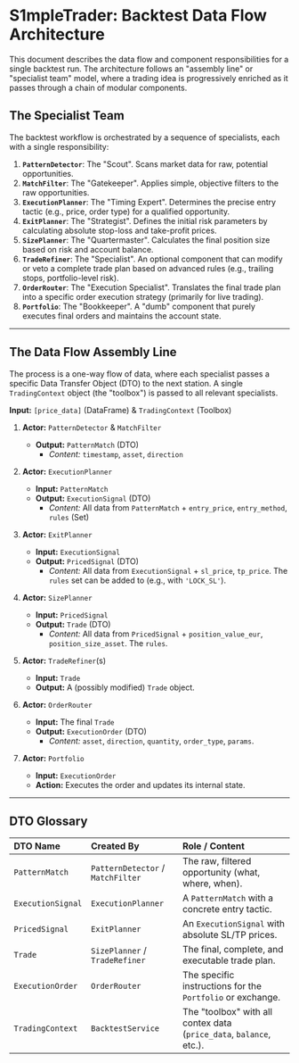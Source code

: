 # S1mpleTrader: Backtest Data Flow Architecture

This document describes the data flow and component responsibilities for a single backtest run. The architecture follows an "assembly line" or "specialist team" model, where a trading idea is progressively enriched as it passes through a chain of modular components.

## The Specialist Team

The backtest workflow is orchestrated by a sequence of specialists, each with a single responsibility:

1.  **`PatternDetector`**: The "Scout". Scans market data for raw, potential opportunities.
2.  **`MatchFilter`**: The "Gatekeeper". Applies simple, objective filters to the raw opportunities.
3.  **`ExecutionPlanner`**: The "Timing Expert". Determines the precise entry tactic (e.g., price, order type) for a qualified opportunity.
4.  **`ExitPlanner`**: The "Strategist". Defines the initial risk parameters by calculating absolute stop-loss and take-profit prices.
5.  **`SizePlanner`**: The "Quartermaster". Calculates the final position size based on risk and account balance.
6.  **`TradeRefiner`**: The "Specialist". An optional component that can modify or veto a complete trade plan based on advanced rules (e.g., trailing stops, portfolio-level risk).
7.  **`OrderRouter`**: The "Execution Specialist". Translates the final trade plan into a specific order execution strategy (primarily for live trading).
8.  **`Portfolio`**: The "Bookkeeper". A "dumb" component that purely executes final orders and maintains the account state.

---

## The Data Flow Assembly Line

The process is a one-way flow of data, where each specialist passes a specific Data Transfer Object (DTO) to the next station. A single `TradingContext` object (the "toolbox") is passed to all relevant specialists.

**Input:** `[price_data]` (DataFrame) & `TradingContext` (Toolbox)

1.  **Actor:** `PatternDetector` & `MatchFilter`
    * **Output:** `PatternMatch` (DTO)
        * *Content:* `timestamp`, `asset`, `direction`

2.  **Actor:** `ExecutionPlanner`
    * **Input:** `PatternMatch`
    * **Output:** `ExecutionSignal` (DTO)
        * *Content:* All data from `PatternMatch` + `entry_price`, `entry_method`, `rules` (Set)

3.  **Actor:** `ExitPlanner`
    * **Input:** `ExecutionSignal`
    * **Output:** `PricedSignal` (DTO)
        * *Content:* All data from `ExecutionSignal` + `sl_price`, `tp_price`. The `rules` set can be added to (e.g., with `'LOCK_SL'`).

4.  **Actor:** `SizePlanner`
    * **Input:** `PricedSignal`
    * **Output:** `Trade` (DTO)
        * *Content:* All data from `PricedSignal` + `position_value_eur`, `position_size_asset`. The `rules`.

5.  **Actor:** `TradeRefiner`(s)
    * **Input:** `Trade`
    * **Output:** A (possibly modified) `Trade` object.

6.  **Actor:** `OrderRouter`
    * **Input:** The final `Trade`
    * **Output:** `ExecutionOrder` (DTO)
        * *Content:* `asset`, `direction`, `quantity`, `order_type`, `params`.

7.  **Actor:** `Portfolio`
    * **Input:** `ExecutionOrder`
    * **Action:** Executes the order and updates its internal state.

---

## DTO Glossary

| DTO Name          | Created By                        | Role / Content                                               |
| :---------------- | :------------------------------   | :----------------------------------------------------------- |
| `PatternMatch`    | `PatternDetector` / `MatchFilter` | The raw, filtered opportunity (what, where, when).           |
| `ExecutionSignal` | `ExecutionPlanner`                | A `PatternMatch` with a concrete entry tactic.               |
| `PricedSignal`    | `ExitPlanner`                     | An `ExecutionSignal` with absolute SL/TP prices.             |
| `Trade`           | `SizePlanner` / `TradeRefiner`    | The final, complete, and executable trade plan.              |
| `ExecutionOrder`  | `OrderRouter`                     | The specific instructions for the `Portfolio` or exchange.   |
| `TradingContext`  | `BacktestService`                 | The "toolbox" with all contex data (`price_data`, `balance`, etc.). |